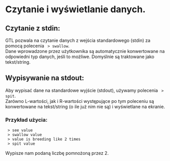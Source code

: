 # Czytanie i wyświetlanie danych.
## Czytanie z stdin:
GTL pozwala na czytanie danych z wejścia standardowego (stdin) za pomocą polecenia ` > swallow`.\
Dane wprowadzone przez użytkownika są automatycznie konwertowane na odpowiedni typ danych, jeśli to możliwe.
Domyślnie są traktowane jako tekst/string.

## Wypisywanie na stdout:
Aby wypisać dane na standardowe wyjście (stdout), używamy polecenia ` > spit`.\
Zarówno L-wartości, jak i R-wartości występujące po tym poleceniu są konwertowane na tekst/string (o ile już nim nie są) i wyświetlane na ekranie.

### Przykład użycia:
```
 > see value
 > swallow value
 > value is breeding like 2 times
 > spit value
```
Wypisze nam podaną liczbę pomnożoną przez 2.